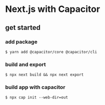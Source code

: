 # Next.js with Capacitor

## get started

### add package

```
$ yarn add @capacitor/core @capacitor/cli
```

### build and export

```
$ npx next build && npx next export
```

### build app with capacitor

```
$ npx cap init --web-dir=out   
```